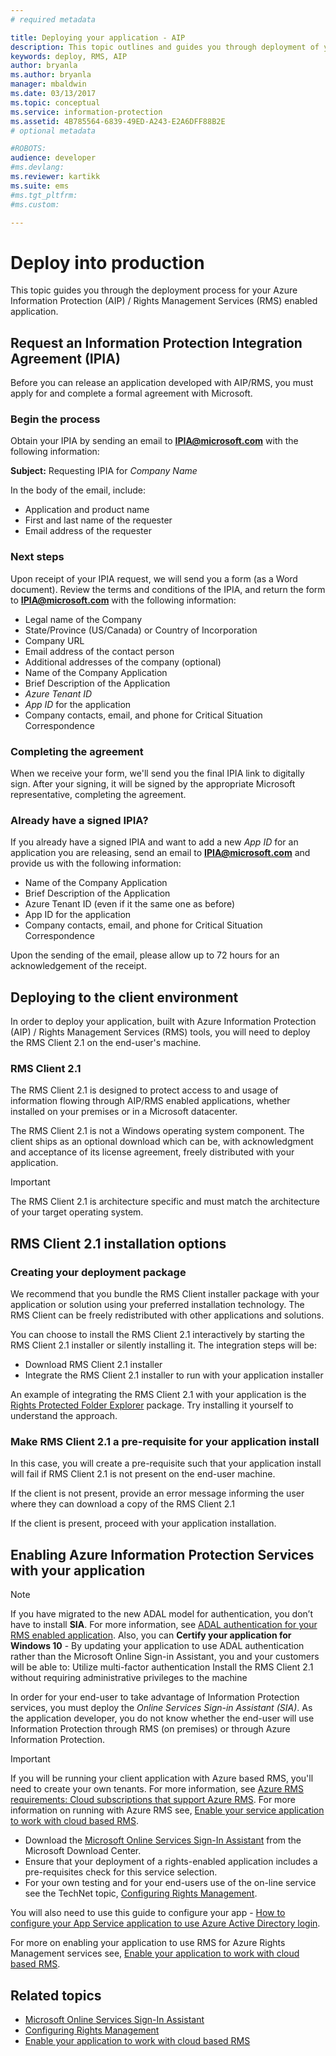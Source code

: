 ```yaml
---
# required metadata

title: Deploying your application - AIP
description: This topic outlines and guides you through deployment of your application
keywords: deploy, RMS, AIP
author: bryanla
ms.author: bryanla
manager: mbaldwin
ms.date: 03/13/2017
ms.topic: conceptual
ms.service: information-protection
ms.assetid: 4B785564-6839-49ED-A243-E2A6DFF88B2E
# optional metadata

#ROBOTS:
audience: developer
#ms.devlang:
ms.reviewer: kartikk
ms.suite: ems
#ms.tgt_pltfrm:
#ms.custom:

---
```

# Deploy into production

This topic guides you through the deployment process for your Azure Information Protection (AIP) / Rights Management Services (RMS) enabled application.

## Request an Information Protection Integration Agreement (IPIA)
Before you can release an application developed with AIP/RMS, you must apply for and complete a formal agreement with Microsoft.

### Begin the process
Obtain your IPIA by sending an email to **IPIA@microsoft.com** with the following information:

**Subject:** Requesting IPIA for *Company Name*

In the body of the email, include:
- Application and product name
- First and last name of the requester
- Email address of the requester

### Next steps
Upon receipt of your IPIA request, we will send you a form (as a Word document).
Review the terms and conditions of the IPIA, and return the form to **IPIA@microsoft.com** with the following information:
- Legal name of the Company
- State/Province (US/Canada) or Country of Incorporation
- Company URL
- Email address of the contact person
- Additional addresses of the company (optional)
- Name of the Company Application
- Brief Description of the Application
- *Azure Tenant ID*
- *App ID* for the application
- Company contacts, email, and phone for Critical Situation Correspondence

### Completing the agreement
When we receive your form, we'll send you the final IPIA link to digitally sign. After your signing, it will be signed by the appropriate Microsoft representative, completing the agreement.

### Already have a signed IPIA?
If you already have a signed IPIA and want to add a new *App ID*
for an application you are releasing, send an email to **IPIA@microsoft.com** and provide us with the following information:
- Name of the Company Application
- Brief Description of the Application
- Azure Tenant ID (even if it the same one as before)
- App ID for the application
- Company contacts, email, and phone for Critical Situation Correspondence

Upon the sending of the email, please allow up to 72 hours for an acknowledgement of the receipt.

## Deploying to the client environment

In order to deploy your application, built with Azure Information Protection (AIP) / Rights Management Services (RMS) tools, you will need to deploy the RMS Client 2.1 on the end-user's machine.

### RMS Client 2.1
The RMS Client 2.1 is designed to protect access to and usage of information flowing through AIP/RMS enabled applications, whether installed on your premises or in a Microsoft datacenter.

The RMS Client 2.1 is not a Windows operating system component. The client ships as an optional download which can be, with acknowledgment and acceptance of its license agreement, freely distributed with your application.

> [!IMPORTANT]
> The RMS Client 2.1 is architecture specific and must match the architecture of your target operating system.


## RMS Client 2.1 installation options

### Creating your deployment package

We recommend that you bundle the RMS Client installer package with your application or solution using your preferred installation technology. The RMS Client can be freely redistributed with other applications and solutions.

You can choose to install the RMS Client 2.1 interactively by starting the RMS Client 2.1 installer or silently installing it. The integration steps will be:

-   Download RMS Client 2.1 installer
-   Integrate the RMS Client 2.1 installer to run with your application installer

An example of integrating the RMS Client 2.1 with your application is the [Rights Protected Folder Explorer](https://technet.microsoft.com/library/rights-protected-folder-explorer(v=ws.10).aspx) package. Try installing it yourself to understand the approach.

### Make RMS Client 2.1 a pre-requisite for your application install

In this case, you will create a pre-requisite such that your application install will fail if RMS Client 2.1 is not present on the end-user machine.

If the client is not present, provide an error message informing the user where they can download a copy of the RMS Client 2.1

If the client is present, proceed with your application installation.

## Enabling Azure Information Protection Services with your application

> [!NOTE]
> If you have migrated to the new ADAL model for authentication, you don’t have to install **SIA**. For more information, see [ADAL authentication for your RMS enabled application](adal-auth.md).
> Also, you can **Certify your application for Windows 10** - By updating your application to use ADAL authentication rather than the Microsoft Online Sign-in Assistant, you and your customers will be able to:
> Utilize multi-factor authentication
> Install the RMS Client 2.1 without requiring administrative privileges to the machine

In order for your end-user to take advantage of Information Protection services, you must deploy the *Online Services Sign-in Assistant (SIA)*. As the application developer, you do not know whether the end-user will use Information Protection through RMS (on premises) or through Azure Information Protection.


> [!IMPORTANT]
> If you will be running your client application with Azure based RMS, you'll need to create your own tenants. For more information, see [Azure RMS requirements: Cloud subscriptions that support Azure RMS](../requirements.md).
> For more information on running with Azure RMS see, [Enable your service application to work with cloud based RMS](how-to-use-file-api-with-aadrm-cloud.md).

-   Download the [Microsoft Online Services Sign-In Assistant](https://www.microsoft.com/download/details.aspx?id=28177) from the Microsoft Download Center.
-   Ensure that your deployment of a rights-enabled application includes a pre-requisites check for this service selection.
-   For your own testing and for your end-users use of the on-line service see the TechNet topic, [Configuring Rights Management](https://TechNet.Microsoft.Com/library/jj585002.aspx).

You will also need to use this guide to configure your app - [How to configure your App Service application to use Azure Active Directory login](https://docs.microsoft.com/azure/app-service-mobile/app-service-mobile-how-to-configure-active-directory-authentication).

For more on enabling your application to use RMS for Azure Rights Management services see, [Enable your application to work with cloud based RMS](how-to-use-file-api-with-aadrm-cloud.md).

## Related topics

* [Microsoft Online Services Sign-In Assistant](https://www.microsoft.com/download/details.aspx?id=28177)
* [Configuring Rights Management](https://TechNet.Microsoft.Com/library/jj585002.aspx)
* [Enable your application to work with cloud based RMS](how-to-use-file-api-with-aadrm-cloud.md)

